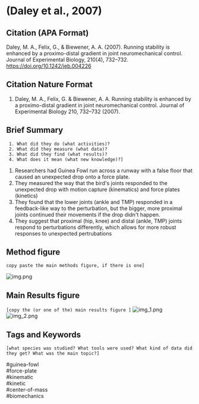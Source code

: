 # (Daley et al., 2007)

## Citation (APA Format)

Daley, M. A., Felix, G., & Biewener, A. A. (2007). Running stability is enhanced by a proximo-distal gradient in joint neuromechanical control. Journal of Experimental Biology, 210(4), 732–732. https://doi.org/10.1242/jeb.004226

## Citation Nature Format

1. Daley, M. A., Felix, G. & Biewener, A. A. Running stability is enhanced by a proximo-distal gradient in joint neuromechanical control. Journal of Experimental Biology 210, 732–732 (2007).


## Brief Summary
```
 1. What did they do (what activities)? 
 2. What did they measure (what data)?
 3. What did they find (what results)?
 4. What does it mean (what new knowledge)?]
```
 1. Researchers had Guinea Fowl run across a runway with a false floor that caused an unexpected drop onto a force plate. 
 2. They measured the way that the bird's joints responded to the unexpected drop with motion capture (kinematics) and force plates (kinetics)
 3. They found that the lower joints (ankle and TMP) responded in a feedback-like way to the perturbation, but the bigger, more proximal joints continued their movements if the drop didn't happen.
 4. They suggest that proximal (hip, knee) and distal (ankle, TMP) joints respond to perturbations differently, which allows for more robust responses to unexpected pertrubations 

## Method figure
```
copy paste the main methods figure, if there is one]
```
![img.png](../images/img.png)

## Main Results figure
`[copy the (or one of the) main results figure ]`
![img_1.png](../images/img_1.png)
![img_2.png](../images/img_2.png)

## Tags and Keywords 
```
[what species was studied? What tools were used? What kind of data did they get? What was the main topic?]
```

#guinea-fowl  
#force-plate  
#kinematic  
#kinetic  
#center-of-mass  
#biomechanics  
#